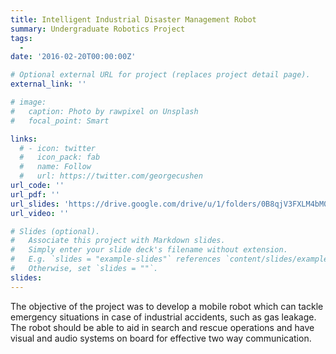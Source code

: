 ```yaml
---
title: Intelligent Industrial Disaster Management Robot
summary: Undergraduate Robotics Project
tags:
  - 
date: '2016-02-20T00:00:00Z'

# Optional external URL for project (replaces project detail page).
external_link: ''

# image:
#   caption: Photo by rawpixel on Unsplash
#   focal_point: Smart

links:
  # - icon: twitter
  #   icon_pack: fab
  #   name: Follow
  #   url: https://twitter.com/georgecushen
url_code: ''
url_pdf: ''
url_slides: 'https://drive.google.com/drive/u/1/folders/0B8qjV3FXLM4bM0hYWWN3SS1ZVWc'
url_video: ''

# Slides (optional).
#   Associate this project with Markdown slides.
#   Simply enter your slide deck's filename without extension.
#   E.g. `slides = "example-slides"` references `content/slides/example-slides.md`.
#   Otherwise, set `slides = ""`.
slides:
---
```

The objective of the project was to develop a mobile robot which can tackle emergency situations in case of industrial accidents, such as gas leakage. The robot should be able to aid in search and rescue operations and have visual and audio systems on board for effective two way communication.
